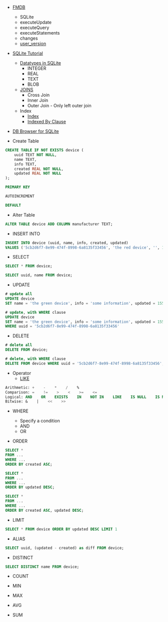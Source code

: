 * [FMDB](https://github.com/ccgus/fmdb)
  * SQLite
  * executeUpdate
  * executeQuery
  * executeStatements
  * changes
  * [user_version](https://github.com/ccgus/fmdb/issues/210)

* [SQLite Tutorial](https://www.tutorialspoint.com/sqlite/index.htm)
  * [Datatypes in SQLite](https://www.sqlite.org/datatype3.html)
    * INTEGER
    * REAL
    * TEXT
    * BLOB
  * [JOINS](https://www.tutorialspoint.com/sqlite/sqlite_using_joins.htm)
    * Cross Join
    * Inner Join
    * Outer Join - Only left outer join
  * Index
    * [Index](https://www.tutorialspoint.com/sqlite/sqlite_indexes.htm)
    * [Indexed By Clause](https://www.tutorialspoint.com/sqlite/sqlite_indexed_by.htm)

* [DB Browser for SQLite](https://sqlitebrowser.org)

* Create Table
``` SQL
CREATE TABLE IF NOT EXISTS device (
    uuid TEXT NOT NULL,
    name TEXT,
    info TEXT,
    created REAL NOT NULL,
    updated REAL NOT NULL
);

PRIMARY KEY

AUTOINCREMENT

DEFAULT
```

* Alter Table
```SQL
ALTER TABLE device ADD COLUMN manufacturer TEXT;
```

* INSERT INTO
```SQL
INSERT INTO device (uuid, name, info, created, updated)
VALUES ('5cb2d6f7-8e99-474f-8998-6a8135f33456', 'the red device', '', 1554790063.342, 1554790063.342);
```

* SELECT
```SQL
SELECT * FROM device;

SELECT uuid, name FROM device;
```

* UPDATE
``` SQL
# update all
UPDATE device
SET name = 'the green device', info = 'some information', updated = 1554791346.762;

# update, with WHERE clause
UPDATE device
SET name = 'the green device', info = 'some information', updated = 1554791346.762
WHERE uuid = '5cb2d6f7-8e99-474f-8998-6a8135f33456'
```

* DELETE
```SQL
# delete all
DELETE FROM device;

# delete, with WHERE clause
DELETE FROM device WHERE uuid = '5cb2d6f7-8e99-474f-8998-6a8135f33456';
```

* Operator
  * [LIKE](https://www.tutorialspoint.com/sqlite/sqlite_like_clause.htm)
```SQL
Arithmetic: +    -    *    /    %
Comparison: =    !=    >    <    >=    <=
Logical: AND    OR    EXISTS    IN    NOT IN    LIKE    IS NULL    IS NOT NULL
Bitwise: &    |    <<    >>
```

* WHERE
  * Specify a condition
  * AND
  * OR

* ORDER
```SQL
SELECT *
FROM ...
WHERE ...
ORDER BY created ASC;

SELECT *
FROM ...
WHERE ...
ORDER BY updated DESC;

SELECT *
FROM ...
WHERE ...
ORDER BY created ASC, updated DESC;
```

* LIMIT
```SQL
SELECT * FROM device ORDER BY updated DESC LIMIT 1
```

* ALIAS
```SQL
SELECT uuid, (updated - created) as diff FROM device;
```

* DISTINCT
```SQL
SELECT DISTINCT name FROM device;
```

* COUNT

* MIN

* MAX

* AVG

* SUM
